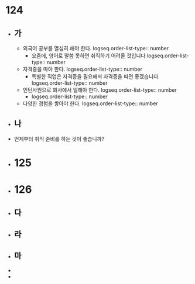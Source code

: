 # 124
- ## 가
	- 외국어 공부를 열심히 해야 한다. 
	  logseq.order-list-type:: number
		- 요즘에, 영어로 말씀 못하면 취직하기 어려울 것입니다
		  logseq.order-list-type:: number
	- 자격증을 따야 한다.
	  logseq.order-list-type:: number
		- 특별한 직업은 자격증을 필요해서 자격증을 따면 좋겠습니다.
		  logseq.order-list-type:: number
	- 인턴사원으로 회사에서 일해야 한다.
	  logseq.order-list-type:: number
		- logseq.order-list-type:: number
	- 다양한 경험을 쌓아야 한다.
	  logseq.order-list-type:: number
- ## 나
- 언제부터 취직 준비를 하는 것이 좋습니까?
- # 125
- # 126
- ## 다
- ## 라
- ## 마
-
-